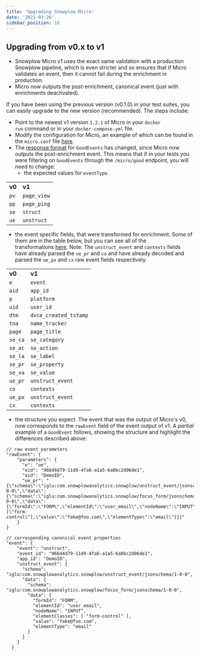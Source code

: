 ```yaml
---
title: 'Upgrading Snowplow Micro'
date: '2021-03-26'
sidebar_position: 10
---
```


## Upgrading from v0.x to v1

- Snowplow Micro v1 uses the exact same validation with a production Snowplow pipeline, which is even stricter and so ensures that if Micro validates an event, then it cannot fail during the enrichment in production.
- Micro now outputs the post-enrichment, canonical event (just with enrichments deactivated).

If you have been using the previous version (v0.1.0) in your test suites, you can easily upgrade to the new version (recommended). The steps include:

- Point to the newest v1 version `1.2.1` of Micro in your `docker run` command or in your `docker-compose.yml` file.
- Modify the configuration for Micro, an example of which can be found in the `micro.conf` file [here](https://github.com/snowplow-incubator/snowplow-micro/blob/master/example/micro.conf).
- The [response format](https://github.com/snowplow-incubator/snowplow-micro#response-format-1) for `GoodEvents` has changed, since Micro now outputs the post-enrichment event. This means that if in your tests you were filtering on `GoodEvents` through the `/micro/good` endpoint, you will need to change:
  - the expected values for `eventType`.

<table><tbody><tr><td class="has-text-align-center" data-align="center"><strong>v0</strong></td><td class="has-text-align-center" data-align="center"><strong>v1</strong></td></tr><tr><td class="has-text-align-center" data-align="center"><code>pv</code></td><td class="has-text-align-center" data-align="center"><code>page_view</code></td></tr><tr><td class="has-text-align-center" data-align="center"><code>pp</code></td><td class="has-text-align-center" data-align="center"><code>page_ping</code></td></tr><tr><td class="has-text-align-center" data-align="center"><code>se</code></td><td class="has-text-align-center" data-align="center"><code>struct</code></td></tr><tr><td class="has-text-align-center" data-align="center"><code>ue</code></td><td class="has-text-align-center" data-align="center"><code>unstruct</code></td></tr></tbody></table>

- the event specific fields, that were transformed for enrichment. Some of them are in the table below, but you can see all of the transformations [here](https://github.com/snowplow/enrich/blob/master/modules/common/src/main/scala/com.snowplowanalytics.snowplow.enrich/common/enrichments/Transform.scala). Note: The `unstruct_event` and `contexts` fields have already parsed the `ue_pr` and `co` and have already decoded and parsed the `ue_px` and `cx` raw event fields respectively.

<table><tbody><tr><td class="has-text-align-center" data-align="center"><strong>v0</strong></td><td class="has-text-align-center" data-align="center"><strong>v1</strong></td></tr><tr><td class="has-text-align-center" data-align="center"><code>e</code></td><td class="has-text-align-center" data-align="center"><code>event</code></td></tr><tr><td class="has-text-align-center" data-align="center"><code>aid</code></td><td class="has-text-align-center" data-align="center"><code>app_id</code></td></tr><tr><td class="has-text-align-center" data-align="center"><code>p</code></td><td class="has-text-align-center" data-align="center"><code>platform</code></td></tr><tr><td class="has-text-align-center" data-align="center"><code>uid</code></td><td class="has-text-align-center" data-align="center"><code>user_id</code></td></tr><tr><td class="has-text-align-center" data-align="center"><code>dtm</code></td><td class="has-text-align-center" data-align="center"><code>dvce_created_tstamp</code></td></tr><tr><td class="has-text-align-center" data-align="center"><code>tna</code></td><td class="has-text-align-center" data-align="center"><code>name_tracker</code></td></tr><tr><td class="has-text-align-center" data-align="center"><code>page</code></td><td class="has-text-align-center" data-align="center"><code>page_title</code></td></tr><tr><td class="has-text-align-center" data-align="center"><code>se_ca</code></td><td class="has-text-align-center" data-align="center"><code>se_category</code></td></tr><tr><td class="has-text-align-center" data-align="center"><code>se_ac</code></td><td class="has-text-align-center" data-align="center"><code>se_action</code></td></tr><tr><td class="has-text-align-center" data-align="center"><code>se_la</code></td><td class="has-text-align-center" data-align="center"><code>se_label</code></td></tr><tr><td class="has-text-align-center" data-align="center"><code>se_pr</code></td><td class="has-text-align-center" data-align="center"><code>se_property</code></td></tr><tr><td class="has-text-align-center" data-align="center"><code>se_va</code></td><td class="has-text-align-center" data-align="center"><code>se_value</code></td></tr><tr><td class="has-text-align-center" data-align="center"><code>ue_pr</code></td><td class="has-text-align-center" data-align="center"><code>unstruct_event</code></td></tr><tr><td class="has-text-align-center" data-align="center"><code>co</code></td><td class="has-text-align-center" data-align="center"><code>contexts</code></td></tr><tr><td class="has-text-align-center" data-align="center"><code>ue_px</code></td><td class="has-text-align-center" data-align="center"><code>unstruct_event</code></td></tr><tr><td class="has-text-align-center" data-align="center"><code>cx</code></td><td class="has-text-align-center" data-align="center"><code>contexts</code></td></tr></tbody></table>

- the structure you expect. The event that was the output of Micro's v0, now corresponds to the `rawEvent` field of the event output of v1. A _partial_ example of a `GoodEvent` follows, showing the structure and highlight the differences described above:

```
// raw event parameters
"rawEvent": {
    "parameters": {
      "e": "ue",
      "eid": "966d4d79-11d9-4fa6-a1a5-6a0bc2d06de1",
      "aid": "DemoID",
      "ue_pr": "{\"schema\":\"iglu:com.snowplowanalytics.snowplow/unstruct_event/jsonschema/1-0-0\",\"data\":{\"schema\":\"iglu:com.snowplowanalytics.snowplow/focus_form/jsonschema/1-0-0\",\"data\":{\"formId\":\"FORM\",\"elementId\":\"user_email\",\"nodeName\":\"INPUT\",\"elementClasses\":[\"form-control\"],\"value\":\"fake@foo.com\",\"elementType\":\"email\"}}}"
    }
}

// corresponding canonical event properties
"event": {
    "event": "unstruct",
    "event_id": "966d4d79-11d9-4fa6-a1a5-6a0bc2d06de1",
    "app_id": "DemoID",
    "unstruct_event": {
      "schema": "iglu:com.snowplowanalytics.snowplow/unstruct_event/jsonschema/1-0-0",
      "data": {
        "schema": "iglu:com.snowplowanalytics.snowplow/focus_form/jsonschema/1-0-0",
        "data": {
          "formId": "FORM",
          "elementId": "user_email",
          "nodeName": "INPUT",
          "elementClasses": [ "form-control" ],
          "value": "fake@foo.com",
          "elementType": "email"
        }
      }
    }
  }
```
